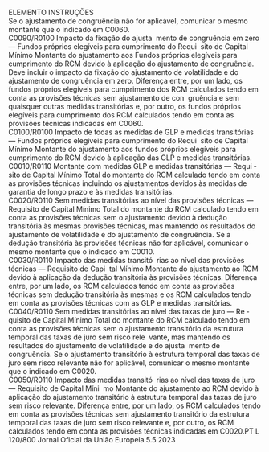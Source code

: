  
ELEMENTO  INSTRUÇÕES  
Se o ajustamento de congruência não for aplicável, comunicar o mesmo montante 
que o indicado em C0060.  
C0090/R0100  Impacto da fixação do ajusta ­
mento de congruência em zero 
— Fundos próprios elegíveis 
para cumprimento do Requi ­
sito de Capital Mínimo  Montante do ajustamento aos Fundos próprios elegíveis para cumprimento do 
RCM devido à aplicação do ajustamento de congruência. Deve incluir o impacto 
da fixação do ajustamento de volatilidade e do ajustamento de congruência em 
zero. 
Diferença entre, por um lado, os fundos próprios elegíveis para cumprimento dos 
RCM calculados tendo em conta as provisões técnicas sem ajustamento de con ­
gruência e sem quaisquer outras medidas transitórias e, por outro, os fundos 
próprios elegíveis para cumprimento dos RCM calculados tendo em conta as 
provisões técnicas indicadas em C0060.  
C0100/R0100  Impacto de todas as medidas 
de GLP e medidas transitórias 
— Fundos próprios elegíveis 
para cumprimento do Requi ­
sito de Capital Mínimo  Montante do ajustamento aos fundos próprios elegíveis para cumprimento do 
RCM devido à aplicação das GLP e medidas transitórias.  
C0010/R0110  Montante com medidas GLP e 
medidas transitórias — Requi ­
sito de Capital Mínimo  Total do montante do RCM calculado tendo em conta as provisões técnicas 
incluindo os ajustamentos devidos às medidas de garantia de longo prazo e às 
medidas transitórias.  
C0020/R0110  Sem medidas transitórias ao 
nível das provisões técnicas — 
Requisito de Capital Mínimo  Total do montante do RCM calculado tendo em conta as provisões técnicas sem o 
ajustamento devido à dedução transitória às mesmas provisões técnicas, mas 
mantendo os resultados do ajustamento de volatilidade e do ajustamento de 
congruência. 
Se a dedução transitória às provisões técnicas não for aplicável, comunicar o 
mesmo montante que o indicado em C0010.  
C0030/R0110  Impacto das medidas transitó ­
rias ao nível das provisões 
técnicas — Requisito de Capi ­
tal Mínimo  Montante do ajustamento ao RCM devido à aplicação da dedução transitória às 
provisões técnicas. 
Diferença entre, por um lado, os RCM calculados tendo em conta as provisões 
técnicas sem dedução transitória às mesmas e os RCM calculados tendo em conta 
as provisões técnicas com as GLP e medidas transitórias.  
C0040/R0110  Sem medidas transitórias ao 
nível das taxas de juro — Re ­
quisito de Capital Mínimo  Total do montante do RCM calculado tendo em conta as provisões técnicas sem o 
ajustamento transitório da estrutura temporal das taxas de juro sem risco rele ­
vante, mas mantendo os resultados do ajustamento de volatilidade e do ajusta ­
mento de congruência. 
Se o ajustamento transitório à estrutura temporal das taxas de juro sem risco 
relevante não for aplicável, comunicar o mesmo montante que o indicado em 
C0020.  
C0050/R0110  Impacto das medidas transitó ­
rias ao nível das taxas de juro 
— Requisito de Capital Míni ­
mo  Montante do ajustamento ao RCM devido à aplicação do ajustamento transitório à 
estrutura temporal das taxas de juro sem risco relevante. 
Diferença entre, por um lado, os RCM calculados tendo em conta as provisões 
técnicas sem ajustamento transitório da estrutura temporal das taxas de juro sem 
risco relevante e, por outro, os RCM calculados tendo em conta as provisões 
técnicas indicadas em C0020.PT  L 120/800 Jornal Oficial da União Europeia 5.5.2023